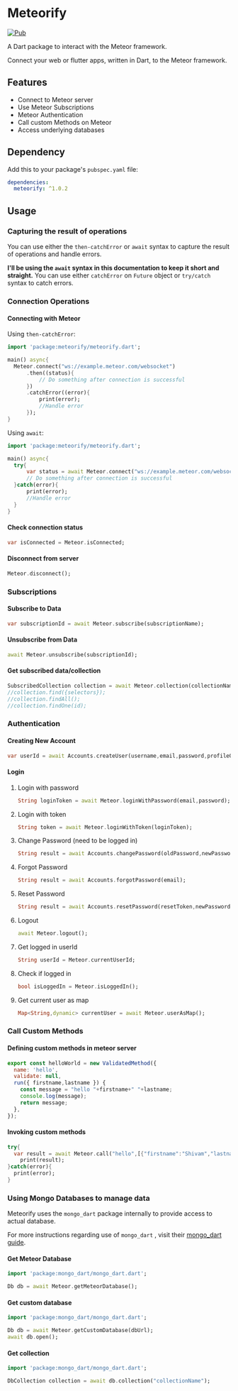 # Meteorify

[![Pub](https://img.shields.io/pub/v/meteorify.svg)](https://pub.dartlang.org/packages/meteorify)



A Dart package to interact with the Meteor framework.

Connect your web or flutter apps, written in Dart, to the Meteor framework.



## Features 

- Connect to Meteor server
- Use Meteor Subscriptions
- Meteor Authentication
- Call custom Methods on Meteor
- Access underlying databases



## Dependency

Add this to your package's `pubspec.yaml` file:

```yaml
dependencies:
  meteorify: ^1.0.2
```





## Usage

### Capturing the result of operations

You can use either the `then-catchError` or `await` syntax to capture the result of operations and handle errors.

**I'll be using the `await` syntax in this documentation to keep it short and straight.**
You can use either `catchError` on `Future` object or `try/catch` syntax to catch errors.



### Connection Operations

#### Connecting with Meteor

Using `then-catchError`:

```dart
import 'package:meteorify/meteorify.dart';

main() async{
  Meteor.connect("ws://example.meteor.com/websocket")
      .then((status){
          // Do something after connection is successful
      })
      .catchError((error){
          print(error);
          //Handle error
      });
}
```

Using `await`:

```dart
import 'package:meteorify/meteorify.dart';

main() async{
  try{
      var status = await Meteor.connect("ws://example.meteor.com/websocket");
      // Do something after connection is successful
  }catch(error){
      print(error);
      //Handle error
  }
}
```

#### Check connection status

```dart
var isConnected = Meteor.isConnected;		
```

#### Disconnect from server

```dart
Meteor.disconnect();
```



### Subscriptions

#### Subscribe to Data

```dart
var subscriptionId = await Meteor.subscribe(subscriptionName);
```



#### Unsubscribe from Data

```dart
await Meteor.unsubscribe(subscriptionId);
```



#### Get subscribed data/collection

```dart
SubscribedCollection collection = await Meteor.collection(collectionName);
//collection.find({selectors});
//collection.findAll();
//collection.findOne(id);
```



### Authentication

#### Creating New Account

```dart
var userId = await Accounts.createUser(username,email,password,profileOptions);
```



#### Login

1. Login with password

   ```dart
   String loginToken = await Meteor.loginWithPassword(email,password);
   ```

2. Login with token

   ```dart
   String token = await Meteor.loginWithToken(loginToken);
   ```

3. Change Password (need to be logged in)

   ```dart
   String result = await Accounts.changePassword(oldPassword,newPassword);
   ```

4. Forgot Password

   ```dart
   String result = await Accounts.forgotPassword(email);
   ```

5. Reset Password

   ```dart
   String result = await Accounts.resetPassword(resetToken,newPassword);
   ```

6. Logout

   ```dart
   await Meteor.logout();
   ```

7. Get logged in userId

   ```dart
   String userId = Meteor.currentUserId;
   ```

8. Check if logged in

   ```dart
   bool isLoggedIn = Meteor.isLoggedIn();
   ```

9. Get current user as map

   ```dart
   Map<String,dynamic> currentUser = await Meteor.userAsMap();
   ```



### Call Custom Methods

#### Defining custom methods in meteor server

```js
export const helloWorld = new ValidatedMethod({
  name: 'hello',
  validate: null,
  run({ firstname,lastname }) {
    const message = "hello "+firstname+" "+lastname;
    console.log(message);
    return message;
  },
});
```



#### Invoking custom methods

```dart
try{
  var result = await Meteor.call("hello",[{"firstname":"Shivam","lastname":"Arora"}]);
	print(result);
}catch(error){
  print(error);
}
```



### Using Mongo Databases to manage data

Meteorify uses the `mongo_dart` package internally to provide access to actual database.

For more instructions regarding use of `mongo_dart` , visit their [mongo_dart guide](https://github.com/mongo-dart/mongo_dart).

#### Get Meteor Database

```dart
import 'package:mongo_dart/mongo_dart.dart';

Db db = await Meteor.getMeteorDatabase();
```



#### Get custom database

```dart
import 'package:mongo_dart/mongo_dart.dart';

Db db = await Meteor.getCustomDatabase(dbUrl);
await db.open();
```



#### Get collection

```dart
import 'package:mongo_dart/mongo_dart.dart';

DbCollection collection = await db.collection("collectionName");
```

